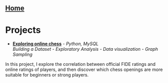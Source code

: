## [Home](https://morgant-ds.github.io) 

# Projects

- **[Exploring online chess](data-science-projects/chess-data-analysis.md)** - *Python, MySQL*  
*Building a Dataset - Exploratory Analysis - Data visualization - Graph Sampling*

In this project, I explore the correlation between official FIDE ratings and online ratings of players, and then discover which chess openings are more suitable for beginners or strong players.
